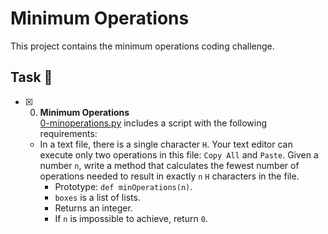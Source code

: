 # Minimum Operations

This project contains the minimum operations coding challenge.

## Task :page_with_curl:

+ [x] 0. **Minimum Operations**<br/>[0-minoperations.py](0-minoperations.py) includes a script with the following requirements:
  + In a text file, there is a single character `H`. Your text editor can execute only two operations in this file: `Copy All` and `Paste`. Given a number `n`, write a method that calculates the fewest number of operations needed to result in exactly `n` `H` characters in the file.
    + Prototype: `def minOperations(n)`.
    + `boxes` is a list of lists.
    + Returns an integer.
    + If `n` is impossible to achieve, return `0`.
